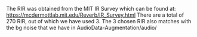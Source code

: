 The RIR was obtained from the MIT IR Survey which can be found at: https://mcdermottlab.mit.edu/Reverb/IR_Survey.html
There are a total of 270 RIR, out of which we have used 3.
The 3 chosen RIR also matches with the bg noise that we have in AudioData-Augmentation/audio/
